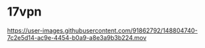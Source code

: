 # 17vpn

https://user-images.githubusercontent.com/91862792/148804740-7c2e5d14-ac9e-4454-b0a9-a8e3a9b3b224.mov
